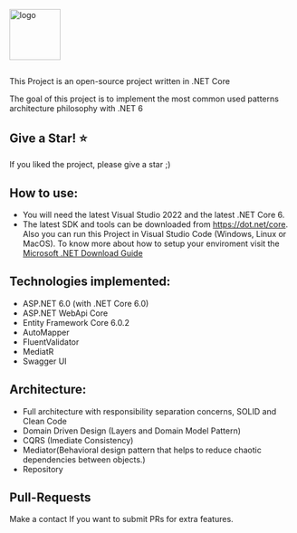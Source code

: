 <p align="left">
  <a href="https://github.com/itsyst/khaled_elhamzi_portfolio">
    <img alt="logo" src="https://res.cloudinary.com/dzltxlm9l/image/upload/v1601971370/logo_fd60ee4493.png" width="90"  />
  </a>
</p>
 
## 
This Project is an open-source project written in .NET Core

The goal of this project is to implement the most common used patterns architecture philosophy with .NET 6
 
## Give a Star! :star:
If you liked the project, please give a star ;)
## How to use:
- You will need the latest Visual Studio 2022 and the latest .NET Core 6.
- The latest SDK and tools can be downloaded from https://dot.net/core.
Also you can run this Project in Visual Studio Code (Windows, Linux or MacOS).
To know more about how to setup your enviroment visit the [Microsoft .NET Download Guide](https://www.microsoft.com/net/download)
## Technologies implemented:
- ASP.NET 6.0 (with .NET Core 6.0)
- ASP.NET WebApi Core
- Entity Framework Core 6.0.2
- AutoMapper
- FluentValidator
- MediatR
- Swagger UI
## Architecture:
- Full architecture with responsibility separation concerns, SOLID and Clean Code
- Domain Driven Design (Layers and Domain Model Pattern)
- CQRS (Imediate Consistency)
- Mediator(Behavioral design pattern that helps to reduce chaotic dependencies between objects.) 
- Repository
## Pull-Requests 
Make a contact If you want to submit PRs for extra features.
